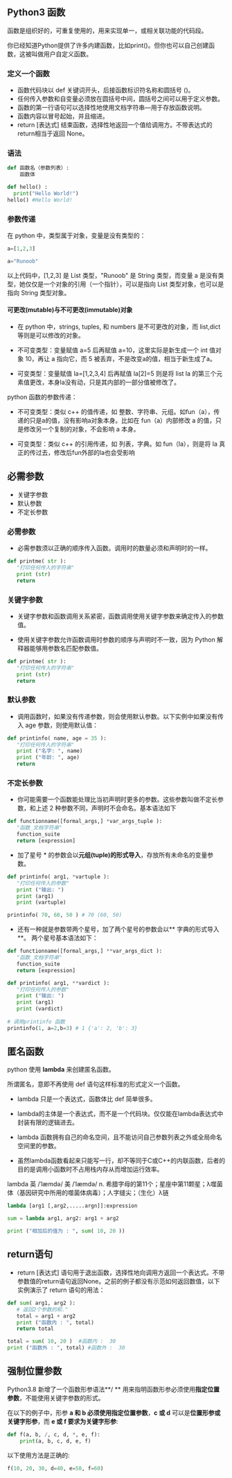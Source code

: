 ## Python3 函数

函数是组织好的，可重复使用的，用来实现单一，或相关联功能的代码段。

你已经知道Python提供了许多内建函数，比如print()。但你也可以自己创建函数，这被叫做用户自定义函数。

### 定义一个函数

*  函数代码块以 def 关键词开头，后接函数标识符名称和圆括号 ()。
*  任何传入参数和自变量必须放在圆括号中间，圆括号之间可以用于定义参数。
*  函数的第一行语句可以选择性地使用文档字符串—用于存放函数说明。
*  函数内容以冒号起始，并且缩进。
*  return [表达式] 结束函数，选择性地返回一个值给调用方。不带表达式的return相当于返回 None。

### 语法
```python
def 函数名（参数列表）:
    函数体
```

```python
def hello() :
  print("Hello World!")
hello() #Hello World!
```

### 参数传递
在 python 中，类型属于对象，变量是没有类型的：

```python
a=[1,2,3]

a="Runoob"
```

以上代码中，[1,2,3] 是 List 类型，"Runoob" 是 String 类型，而变量 a 是没有类型，她仅仅是一个对象的引用（一个指针），可以是指向 List 类型对象，也可以是指向 String 类型对象。

#### 可更改(mutable)与不可更改(immutable)对象

* 在 python 中，strings, tuples, 和 numbers 是不可更改的对象，而 list,dict 等则是可以修改的对象。

* 不可变类型：变量赋值 a=5 后再赋值 a=10，这里实际是新生成一个 int 值对象 10，再让 a 指向它，而 5 被丢弃，不是改变a的值，相当于新生成了a。

* 可变类型：变量赋值 la=[1,2,3,4] 后再赋值 la[2]=5 则是将 list la 的第三个元素值更改，本身la没有动，只是其内部的一部分值被修改了。

python 函数的参数传递：

* 不可变类型：类似 c++ 的值传递，如 整数、字符串、元组。如fun（a），传递的只是a的值，没有影响a对象本身。比如在 fun（a）内部修改 a 的值，只是修改另一个复制的对象，不会影响 a 本身。

* 可变类型：类似 c++ 的引用传递，如 列表，字典。如 fun（la），则是将 la 真正的传过去，修改后fun外部的la也会受影响

## 必需参数

* 关键字参数
* 默认参数
* 不定长参数

### 必需参数
* 必需参数须以正确的顺序传入函数。调用时的数量必须和声明时的一样。

```python
def printme( str ):
   "打印任何传入的字符串"
   print (str)
   return
```

### 关键字参数
* 关键字参数和函数调用关系紧密，函数调用使用关键字参数来确定传入的参数值。

* 使用关键字参数允许函数调用时参数的顺序与声明时不一致，因为 Python 解释器能够用参数名匹配参数值。

```python
def printme( str ):
   "打印任何传入的字符串"
   print (str)
   return
```

### 默认参数

* 调用函数时，如果没有传递参数，则会使用默认参数。以下实例中如果没有传入 age 参数，则使用默认值：

```python
def printinfo( name, age = 35 ):
   "打印任何传入的字符串"
   print ("名字: ", name)
   print ("年龄: ", age)
   return
```

### 不定长参数

* 你可能需要一个函数能处理比当初声明时更多的参数。这些参数叫做不定长参数，和上述 2 种参数不同，声明时不会命名。基本语法如下

```python
def functionname([formal_args,] *var_args_tuple ):
   "函数_文档字符串"
   function_suite
   return [expression]
```

* 加了星号 * 的参数会以**元组(tuple)的形式导入**，存放所有未命名的变量参数。

```python
def printinfo( arg1, *vartuple ):
   "打印任何传入的参数"
   print ("输出: ")
   print (arg1)
   print (vartuple)

printinfo( 70, 60, 50 ) # 70 (60, 50)
```

* 还有一种就是参数带两个星号，加了两个星号的参数会以** 字典的形式导入**。 两个星号基本语法如下：

```python
def functionname([formal_args,] **var_args_dict ):
   "函数_文档字符串"
   function_suite
   return [expression]
```

```python
def printinfo( arg1, **vardict ):
   "打印任何传入的参数"
   print ("输出: ")
   print (arg1)
   print (vardict)
 
# 调用printinfo 函数
printinfo(1, a=2,b=3) # 1 {'a': 2, 'b': 3}
```

## 匿名函数

python 使用 **lambda** 来创建匿名函数。

所谓匿名，意即不再使用 def 语句这样标准的形式定义一个函数。

* lambda 只是一个表达式，函数体比 def 简单很多。

* lambda的主体是一个表达式，而不是一个代码块。仅仅能在lambda表达式中封装有限的逻辑进去。

* lambda 函数拥有自己的命名空间，且不能访问自己参数列表之外或全局命名空间里的参数。

* 虽然lambda函数看起来只能写一行，却不等同于C或C++的内联函数，后者的目的是调用小函数时不占用栈内存从而增加运行效率。

lambda 英 /ˈlæmdə/  美 /ˈlæmdə/ n. 希腊字母的第11个；星座中第11颗星；λ噬菌体（基因研究中所用的噬菌体病毒）；人字缝尖；（生化）λ链
 
```python
lambda [arg1 [,arg2,.....argn]]:expression
```

```python
sum = lambda arg1, arg2: arg1 + arg2

print ("相加后的值为 : ", sum( 10, 20 ))
```

## return语句

* return [表达式] 语句用于退出函数，选择性地向调用方返回一个表达式。不带参数值的return语句返回None。之前的例子都没有示范如何返回数值，以下实例演示了 return 语句的用法：

```python
def sum( arg1, arg2 ):
   # 返回2个参数的和."
   total = arg1 + arg2
   print ("函数内 : ", total)
   return total

total = sum( 10, 20 )  #函数内 :  30
print ("函数外 : ", total) #函数外 :  30
```

## 强制位置参数

Python3.8 新增了一个函数形参语法**/ ** 用来指明函数形参必须使用**指定位置参数**，不能使用关键字参数的形式。

在以下的例子中，形参 **a 和 b **必须使用**指定位置参数**，**c 或 d** 可以是**位置形参或关键字形参**，而 **e 或 f **要求为**关键字形参**:

```python
def f(a, b, /, c, d, *, e, f):
    print(a, b, c, d, e, f)
```

以下使用方法是正确的:
```python
f(10, 20, 30, d=40, e=50, f=60)
```